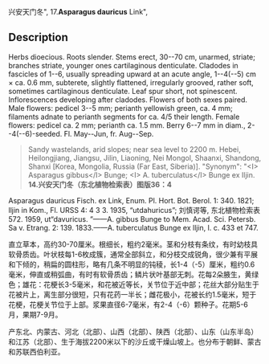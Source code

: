 兴安天门冬",
17.**Asparagus dauricus** Link",

## Description
Herbs dioecious. Roots slender. Stems erect, 30--70 cm, unarmed, striate; branches striate, younger ones cartilaginous denticulate. Cladodes in fascicles of 1--6, usually spreading upward at an acute angle, 1--4(--5) cm × ca. 0.6 mm, subterete, slightly flattened, irregularly grooved, rather soft, sometimes cartilaginous denticulate. Leaf spur short, not spinescent. Inflorescences developing after cladodes. Flowers of both sexes paired. Male flowers: pedicel 3--5 mm; perianth yellowish green, ca. 4 mm; filaments adnate to perianth segments for ca. 4/5 their length. Female flowers: pedicel ca. 2 mm; perianth ca. 1.5 mm. Berry 6--7 mm in diam., 2--4(--6)-seeded. Fl. May--Jun, fr. Aug--Sep.

> Sandy wastelands, arid slopes; near sea level to 2200 m. Hebei, Heilongjiang, Jiangsu, Jilin, Liaoning, Nei Mongol, Shaanxi, Shandong, Shanxi [Korea, Mongolia, Russia (Far East, Siberia)].
  "Synonym": "&lt;I&gt; Asparagus gibbus&lt;/I&gt; Bunge; &lt;I&gt; A. tuberculatus&lt;/I&gt; Bunge ex Iljin.
**14.兴安天门冬（东北植物检索表）图版36：4**

Asparagus dauricus Fisch. ex Link, Enum. Pl. Hort. Bot. Berol. 1: 340. 1821; lljin in Kom., Fl. URSS 4: 4 3 3. 1935, “utdahuricus”; 刘慎谔等, 东北植物检索表572. 1959, ut“davuricus. ”——A. gibbus Bunge to Mem. Acad. Sci. Petersb. Sa v. Etrang. 2: 139. 1833.——A. tuberculatus Bunge ex lljin, l. c. 433 et 747.

直立草本，高约30-70厘米。根细长，粗约2毫米。茎和分枝有条纹，有时幼枝具软骨质齿。叶状枝每1-6枚成簇，通常全部斜立，和分枝交成锐角，很少兼有平展和下倾的，稍扁的圆柱形，略有几条不明显的钝稜，长1-4（-5）厘米，粗约0.6毫米，伸直或稍弧曲，有时有软骨质齿；鳞片状叶基部无刺。花每2朵腋生，黄绿色；雄花：花梗长3-5毫米，和花被近等长，关节位于近中部；花丝大部分贴生于花被片上，离生部分很短，只有花药一半长；雌花极小，花被长约1.5毫米，短于花梗，花梗关节位于上部。浆果直径6-7毫米，有2-4（-6）颗种子。花期5-6月，果期7-9月。

产东北、内蒙古、河北（北部）、山西（北部）、陕西（北部）、山东（山东半岛）和江苏（北部）、生于海拔2200米以下的沙丘或干燥山坡上。也分布于朝鲜、蒙古和苏联西伯利亚。
